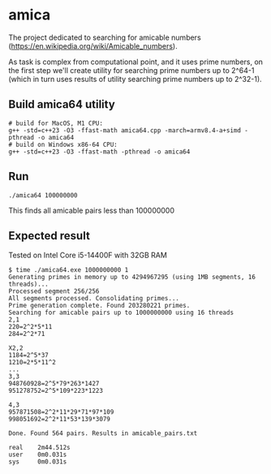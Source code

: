 # amica

The project dedicated to searching for amicable numbers (https://en.wikipedia.org/wiki/Amicable_numbers).

As task is complex from computational point, and it uses prime numbers, on the first step we'll create utility for
searching prime numbers up to 2^64-1 (which in turn uses results of utility searching prime numbers up to 2^32-1).

## Build amica64 utility

```shell
# build for MacOS, M1 CPU:
g++ -std=c++23 -O3 -ffast-math amica64.cpp -march=armv8.4-a+simd -pthread -o amica64
# build on Windows x86-64 CPU:
g++ -std=c++23 -O3 -ffast-math -pthread -o amica64
```

## Run

```shell
./amica64 100000000
```
This finds all amicable pairs less than 100000000

## Expected result

Tested on Intel Core i5-14400F with 32GB RAM
```shell
$ time ./amica64.exe 1000000000 1
Generating primes in memory up to 4294967295 (using 1MB segments, 16 threads)...
Processed segment 256/256
All segments processed. Consolidating primes...
Prime generation complete. Found 203280221 primes.
Searching for amicable pairs up to 1000000000 using 16 threads
2,1
220=2^2*5*11
284=2^2*71

X2,2
1184=2^5*37
1210=2*5*11^2
...
3,3
948760928=2^5*79*263*1427
951278752=2^5*109*223*1223

4,3
957871508=2^2*11*29*71*97*109
998051692=2^2*11*53*139*3079

Done. Found 564 pairs. Results in amicable_pairs.txt

real    2m44.512s
user    0m0.031s
sys     0m0.031s
```